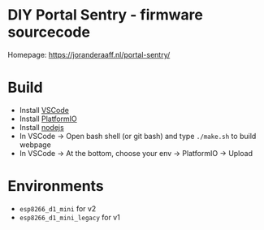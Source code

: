 # DIY Portal Sentry - firmware sourcecode

Homepage: https://joranderaaff.nl/portal-sentry/

# Build

- Install [VSCode](https://code.visualstudio.com/download)
- Install [PlatformIO](https://marketplace.visualstudio.com/items?itemName=platformio.platformio-ide)
- Install [nodejs](https://nodejs.org/en/download)
- In VSCode -> Open bash shell (or git bash) and type `./make.sh` to build webpage
- In VSCode -> At the bottom, choose your env -> PlatformIO -> Upload

# Environments

- `esp8266_d1_mini` for v2
- `esp8266_d1_mini_legacy` for v1